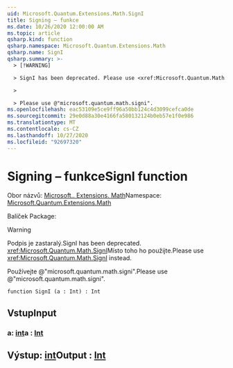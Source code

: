 ```yaml
---
uid: Microsoft.Quantum.Extensions.Math.SignI
title: Signing – funkce
ms.date: 10/26/2020 12:00:00 AM
ms.topic: article
qsharp.kind: function
qsharp.namespace: Microsoft.Quantum.Extensions.Math
qsharp.name: SignI
qsharp.summary: >-
  > [!WARNING]

  > SignI has been deprecated. Please use <xref:Microsoft.Quantum.Math.SignI> instead.

  >

  > Please use @"microsoft.quantum.math.signi".
ms.openlocfilehash: eac53109e5ce9ff96a50bb124c4d3099cefca0de
ms.sourcegitcommit: 29e0d88a30e4166fa580132124b0eb57e1f0e986
ms.translationtype: MT
ms.contentlocale: cs-CZ
ms.lasthandoff: 10/27/2020
ms.locfileid: "92697320"
---
```

# <a name="signi-function"></a><span data-ttu-id="2c2eb-102">Signing – funkce</span><span class="sxs-lookup"><span data-stu-id="2c2eb-102">SignI function</span></span>

<span data-ttu-id="2c2eb-103">Obor názvů: [Microsoft.. Extensions. Math](xref:Microsoft.Quantum.Extensions.Math)</span><span class="sxs-lookup"><span data-stu-id="2c2eb-103">Namespace: [Microsoft.Quantum.Extensions.Math](xref:Microsoft.Quantum.Extensions.Math)</span></span>

<span data-ttu-id="2c2eb-104">Balíček [](https://nuget.org/packages/)</span><span class="sxs-lookup"><span data-stu-id="2c2eb-104">Package: [](https://nuget.org/packages/)</span></span>


> [!WARNING]
> <span data-ttu-id="2c2eb-105">Podpis je zastaralý.</span><span class="sxs-lookup"><span data-stu-id="2c2eb-105">SignI has been deprecated.</span></span> <span data-ttu-id="2c2eb-106"><xref:Microsoft.Quantum.Math.SignI>Místo toho ho použijte.</span><span class="sxs-lookup"><span data-stu-id="2c2eb-106">Please use <xref:Microsoft.Quantum.Math.SignI> instead.</span></span>
>
> <span data-ttu-id="2c2eb-107">Používejte @"microsoft.quantum.math.signi".</span><span class="sxs-lookup"><span data-stu-id="2c2eb-107">Please use @"microsoft.quantum.math.signi".</span></span>



```qsharp
function SignI (a : Int) : Int
```


## <a name="input"></a><span data-ttu-id="2c2eb-108">Vstup</span><span class="sxs-lookup"><span data-stu-id="2c2eb-108">Input</span></span>

### <a name="a--int"></a><span data-ttu-id="2c2eb-109">a: [int](xref:microsoft.quantum.lang-ref.int)</span><span class="sxs-lookup"><span data-stu-id="2c2eb-109">a : [Int](xref:microsoft.quantum.lang-ref.int)</span></span>





## <a name="output--int"></a><span data-ttu-id="2c2eb-110">Výstup: [int](xref:microsoft.quantum.lang-ref.int)</span><span class="sxs-lookup"><span data-stu-id="2c2eb-110">Output : [Int](xref:microsoft.quantum.lang-ref.int)</span></span>

